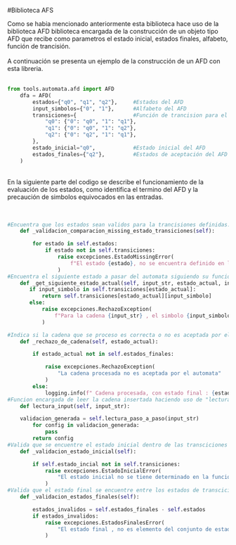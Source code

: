 #Biblioteca AFS

<div class=text-justify>
Como se habia mencionado anteriormente esta biblioteca hace uso de la biblioteca AFD biblioteca encargada de la construcción de un objeto tipo AFD que recibe como parametros el estado inicial, estados finales, alfabeto, función de trancisión.
<br>
<br>
A continuación se presenta un ejemplo de la construcción de un AFD con esta libreria.
<br>
<br>

``` python
from tools.automata.afd import AFD
    dfa = AFD(
        estados={"q0", "q1", "q2"},     #Estados del AFD
        input_simbolos={"0", "1"},      #Alfabeto del AFD
        transiciones={                  #Función de trancision para el AFD
            "q0": {"0": "q0", "1": "q1"},
            "q1": {"0": "q0", "1": "q2"},
            "q2": {"0": "q2", "1": "q1"},
        },  
        estado_inicial="q0",            #Estado inicial del AFD
        estados_finales={"q2"},         #Estados de aceptación del AFD
    )
```
<br>

<div class=text-justify>
En la siguiente parte del codigo se describe el funcionamiento de la evaluación de los estados, como identifica el termino del AFD y la precaución de simbolos equivocados en las entradas.
</div>
<br>
<br>

``` python
#Encuentra que los estados sean validos para la trancisiones definidas.
    def _validacion_comparacion_missing_estado_transiciones(self):

        for estado in self.estados:
            if estado not in self.transiciones:
                raise excepciones.EstadoMissingError(
                    f"El estado {estado}, no se encuentra definido en las transiciones"
                )
#Encuentra el siguiente estado a pasar del automata siguiendo su función de transcisión.
    def _get_siguiente_estado_actual(self, input_str, estado_actual, input_simbolo):
       if input_simbolo in self.transiciones[estado_actual]:
           return self.transiciones[estado_actual][input_simbolo]
       else:
           raise excepciones.RechazoException(
               f"Para la cadena {input_str} , el simbolo {input_simbolo} no es valido"
           )

#Indica si la cadena que se proceso es correcta o no es aceptada por el AFD.
    def _rechazo_de_cadena(self, estado_actual):

        if estado_actual not in self.estados_finales:

            raise excepciones.RechazoException(
                "La cadena procesada no es aceptada por el automata"
            )
        else:
            logging.info(f" Cadena procesada, con estado final : {estado_actual}\n")
#Funcion encargada de leer la cadena insertada haciendo uso de "lectura_paso_a_paso"
    def lectura_input(self, input_str):

    validacion_generada = self.lectura_paso_a_paso(input_str)
        for config in validacion_generada:
            pass
        return config
#Valida que se encuentre el estado inicial dentro de las transciciones
    def _validacion_estado_inicial(self):

        if self.estado_incial not in self.transiciones:
            raise excepciones.EstadoInicialError(
                "El estado inicial no se tiene determinado en la funcion de transición"
            )
#Valida que el estado final se encuentre entre los estados de transcicion.
    def _validacion_estados_finales(self):

        estados_invalidos = self.estados_finales - self.estados
        if estados_invalidos:
            raise excepciones.EstadosFinalesError(
                "El estado final , no es elemento del conjunto de estados "
            )

```
